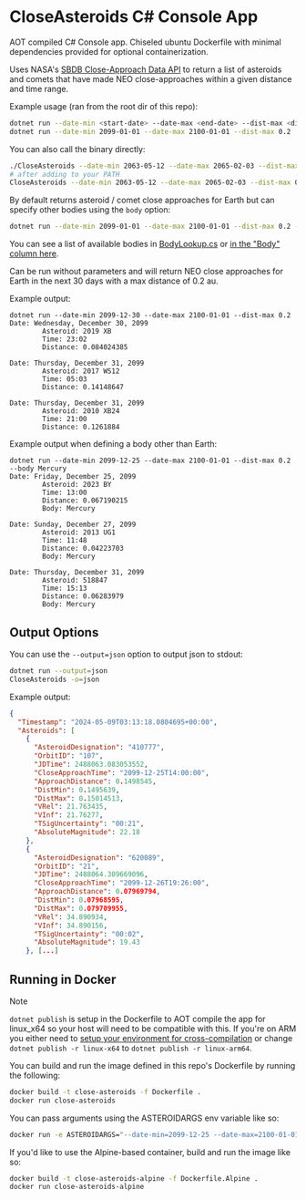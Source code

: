 # CloseAsteroids C# Console App
AOT compiled C# Console app. Chiseled ubuntu Dockerfile with minimal dependencies provided for optional containerization.

Uses NASA's [SBDB Close-Approach Data API](https://ssd-api.jpl.nasa.gov/doc/cad.html) to return a list of asteroids and comets that have made NEO close-approaches within a given distance and time range.

Example usage (ran from the root dir of this repo):

```sh
dotnet run --date-min <start-date> --date-max <end-date> --dist-max <distance(au)>
dotnet run --date-min 2099-01-01 --date-max 2100-01-01 --dist-max 0.2
```

You can also call the binary directly:
```sh
./CloseAsteroids --date-min 2063-05-12 --date-max 2065-02-03 --dist-max 0.3
# after adding to your PATH
CloseAsteroids --date-min 2063-05-12 --date-max 2065-02-03 --dist-max 0.3
```

By default returns asteroid / comet close approaches for Earth but can specify other bodies using the `body` option:

```sh
dotnet run --date-min 2099-01-01 --date-max 2100-01-01 --dist-max 0.2 --body "Mercury"
```

You can see a list of available bodies in [BodyLookup.cs](BodyLookup.cs) or [in the "Body" column here](https://ssd-api.jpl.nasa.gov/doc/cad.html#cad_body_table).

Can be run without parameters and will return NEO close approaches for Earth in the next 30 days with a max distance of 0.2 au.

Example output:
```
dotnet run --date-min 2099-12-30 --date-max 2100-01-01 --dist-max 0.2
Date: Wednesday, December 30, 2099
        Asteroid: 2019 XB
        Time: 23:02
        Distance: 0.084024385

Date: Thursday, December 31, 2099
        Asteroid: 2017 WS12
        Time: 05:03
        Distance: 0.14148647

Date: Thursday, December 31, 2099
        Asteroid: 2010 XB24
        Time: 21:00
        Distance: 0.1261884
```

Example output when defining a body other than Earth:
```
dotnet run --date-min 2099-12-25 --date-max 2100-01-01 --dist-max 0.2 --body Mercury
Date: Friday, December 25, 2099
        Asteroid: 2023 BY
        Time: 13:00
        Distance: 0.067190215
        Body: Mercury

Date: Sunday, December 27, 2099
        Asteroid: 2013 UG1
        Time: 11:48
        Distance: 0.04223703
        Body: Mercury

Date: Thursday, December 31, 2099
        Asteroid: 518847
        Time: 15:13
        Distance: 0.06283979
        Body: Mercury
```
## Output Options
You can use the `--output=json` option to output json to stdout:
```sh
dotnet run --output=json
CloseAsteroids -o=json
```
Example output:
```json
{
  "Timestamp": "2024-05-09T03:13:18.0804695+00:00",
  "Asteroids": [
    {
      "AsteroidDesignation": "410777",
      "OrbitID": "107",
      "JDTime": 2488063.083053552,
      "CloseApproachTime": "2099-12-25T14:00:00",
      "ApproachDistance": 0.1498545,
      "DistMin": 0.1495639,
      "DistMax": 0.15014513,
      "VRel": 21.763435,
      "VInf": 21.76277,
      "TSigUncertainty": "00:21",
      "AbsoluteMagnitude": 22.18
    },
    {
      "AsteroidDesignation": "620089",
      "OrbitID": "21",
      "JDTime": 2488064.309669096,
      "CloseApproachTime": "2099-12-26T19:26:00",
      "ApproachDistance": 0.07969794,
      "DistMin": 0.07968595,
      "DistMax": 0.079709955,
      "VRel": 34.890934,
      "VInf": 34.890156,
      "TSigUncertainty": "00:02",
      "AbsoluteMagnitude": 19.43
    }, [...]
```

## Running in Docker
> [!NOTE]  
`dotnet publish` is setup in the Dockerfile to AOT compile the app for linux_x64 so your host will need to be compatible with this. If you're on ARM you either need to [setup your environment for cross-compilation](https://learn.microsoft.com/en-us/dotnet/core/deploying/native-aot/cross-compile) or change `dotnet publish -r linux-x64` to `dotnet publish -r linux-arm64`.

You can build and run the image defined in this repo's Dockerfile by running the following:

```sh
docker build -t close-asteroids -f Dockerfile .
docker run close-asteroids
```

You can pass arguments using the ASTEROIDARGS env variable like so:
```sh
docker run -e ASTEROIDARGS="--date-min=2099-12-25 --date-max=2100-01-01 --dist-max=0.2 --body=Venus" close-asteroids
```

If you'd like to use the Alpine-based container, build and run the image like so:

```sh
docker build -t close-asteroids-alpine -f Dockerfile.Alpine .
docker run close-asteroids-alpine
```
